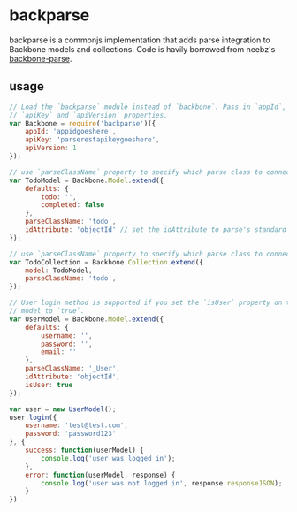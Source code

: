 # backparse

backparse is a commonjs implementation that adds parse integration to Backbone models and collections. Code is havily borrowed from neebz's [backbone-parse](https://github.com/neebz/backbone-parse).

## usage

```js
// Load the `backparse` module instead of `backbone`. Pass in `appId`,
// `apiKey` and `apiVersion` properties.
var Backbone = require('backparse')({
	appId: 'appidgoeshere',
	apiKey: 'parserestapikeygoeshere',
	apiVersion: 1
});

// use `parseClassName` property to specify which parse class to connect
var TodoModel = Backbone.Model.extend({
	defaults: {
		todo: '',
		completed: false
	},
	parseClassName: 'todo',
	idAttribute: 'objectId' // set the idAttribute to parse's standard `objectId`
});

// use `parseClassName` property to specify which parse class to connect
var TodoCollection = Backbone.Collection.extend({
	model: TodoModel,
	parseClassName: 'todo',
});

// User login method is supported if you set the `isUser` property on the
// model to `true`.
var UserModel = Backbone.Model.extend({
	defaults: {
		username: '',
		password: '',
		email: ''
	},
	parseClassName: '_User',
	idAttribute: 'objectId',
	isUser: true
});

var user = new UserModel();
user.login({
	username: 'test@test.com',
	password: 'password123'
}, {
	success: function(userModel) {
		console.log('user was logged in');
	},
	error: function(userModel, response) {
		console.log('user was not logged in', response.responseJSON);
	}
})
```